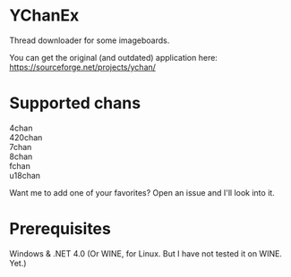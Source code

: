 # YChanEx
Thread downloader for some imageboards.

You can get the original (and outdated) application here:
https://sourceforge.net/projects/ychan/

# Supported chans
4chan  
420chan  
7chan  
8chan  
fchan  
u18chan  

Want me to add one of your favorites? Open an issue and I'll look into it.

# Prerequisites
Windows & .NET 4.0 (Or WINE, for Linux. But I have not tested it on WINE. Yet.)
